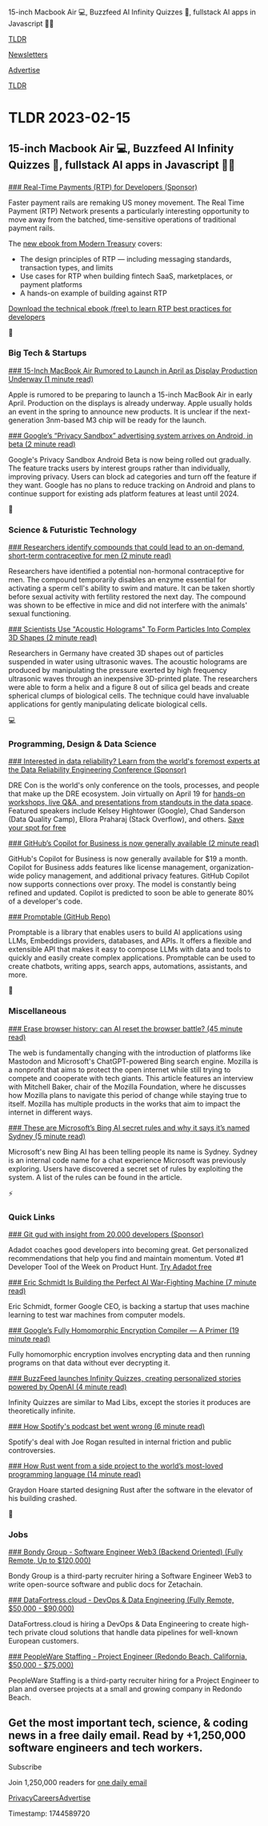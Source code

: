 15-inch Macbook Air 💻, Buzzfeed AI Infinity Quizzes 🤖, fullstack AI apps in Javascript 👨‍💻

[TLDR](/)

[Newsletters](/newsletters)

[Advertise](https://advertise.tldr.tech/)

[TLDR](/)

# TLDR 2023-02-15

## 15-inch Macbook Air 💻, Buzzfeed AI Infinity Quizzes 🤖, fullstack AI apps in Javascript 👨‍💻

### 

[### Real-Time Payments (RTP) for Developers (Sponsor)](https://www.moderntreasury.com/rtp-for-developers?utm_source=tldr?utm_medium=email?utm_campaign=tldr-2023-02-15)

Faster payment rails are remaking US money movement. The Real Time Payment (RTP) Network presents a particularly interesting opportunity to move away from the batched, time-sensitive operations of traditional payment rails.

The [new ebook from Modern Treasury](https://www.moderntreasury.com/rtp-for-developers?utm_source=tldr?utm_medium=email?utm_campaign=tldr-2023-02-15) covers:

* The design principles of RTP — including messaging standards, transaction types, and limits
* Use cases for RTP when building fintech SaaS, marketplaces, or payment platforms
* A hands-on example of building against RTP

[Download the technical ebook (free) to learn RTP best practices for developers](https://www.moderntreasury.com/rtp-for-developers?utm_source=tldr?utm_medium=email?utm_campaign=tldr-2023-02-15)

📱

### Big Tech & Startups

[### 15-Inch MacBook Air Rumored to Launch in April as Display Production Underway (1 minute read)](https://www.macrumors.com/2023/02/13/15-inch-macbook-air-display-production/?utm_source=tldrnewsletter)

Apple is rumored to be preparing to launch a 15-inch MacBook Air in early April. Production on the displays is already underway. Apple usually holds an event in the spring to announce new products. It is unclear if the next-generation 3nm-based M3 chip will be ready for the launch.

[### Google’s “Privacy Sandbox” advertising system arrives on Android, in beta (2 minute read)](https://arstechnica.com/gadgets/2023/02/googles-privacy-sandbox-advertising-system-arrives-on-android-in-beta/?comments=1&amp;comments-page=1?utm_source=tldrnewsletter)

Google's Privacy Sandbox Android Beta is now being rolled out gradually. The feature tracks users by interest groups rather than individually, improving privacy. Users can block ad categories and turn off the feature if they want. Google has no plans to reduce tracking on Android and plans to continue support for existing ads platform features at least until 2024.

🚀

### Science & Futuristic Technology

[### Researchers identify compounds that could lead to an on-demand, short-term contraceptive for men (2 minute read)](https://www.eurekalert.org/news-releases/979321??utm_source=tldrnewsletter)

Researchers have identified a potential non-hormonal contraceptive for men. The compound temporarily disables an enzyme essential for activating a sperm cell's ability to swim and mature. It can be taken shortly before sexual activity with fertility restored the next day. The compound was shown to be effective in mice and did not interfere with the animals' sexual functioning.

[### Scientists Use "Acoustic Holograms" To Form Particles Into Complex 3D Shapes (2 minute read)](https://futurism.com/the-byte/acoustic-holograms-form-3d-shapes?utm_source=tldrnewsletter)

Researchers in Germany have created 3D shapes out of particles suspended in water using ultrasonic waves. The acoustic holograms are produced by manipulating the pressure exerted by high frequency ultrasonic waves through an inexpensive 3D-printed plate. The researchers were able to form a helix and a figure 8 out of silica gel beads and create spherical clumps of biological cells. The technique could have invaluable applications for gently manipulating delicate biological cells.

💻

### Programming, Design & Data Science

[### Interested in data reliability? Learn from the world's foremost experts at the Data Reliability Engineering Conference (Sponsor)](https://drecon.org/?utm_campaign=DRECon%20-%20TLDR&amp;utm_source=TLDR&amp;utm_medium=Newsletter)

DRE Con is the world's only conference on the tools, processes, and people that make up the DRE ecosystem. Join virtually on April 19 for [hands-on workshops, live Q&A, and presentations from standouts in the data space](https://drecon.org/?utm_campaign=DRECon%20-%20TLDR&utm_source=TLDR&utm_medium=Newsletter). Featured speakers include Kelsey Hightower (Google), Chad Sanderson (Data Quality Camp), Ellora Praharaj (Stack Overflow), and others. [Save your spot for free](https://drecon.org/?utm_campaign=DRECon%20-%20TLDR&utm_source=TLDR&utm_medium=Newsletter)

[### GitHub’s Copilot for Business is now generally available (2 minute read)](https://techcrunch.com/2023/02/14/githubs-copilot-for-business-is-now-generally-available/?utm_source=tldrnewsletter)

GitHub's Copilot for Business is now generally available for $19 a month. Copilot for Business adds features like license management, organization-wide policy management, and additional privacy features. GitHub Copilot now supports connections over proxy. The model is constantly being refined and updated. Copilot is predicted to soon be able to generate 80% of a developer's code.

[### Promptable (GitHub Repo)](https://github.com/cfortuner/promptable?utm_source=tldrnewsletter)

Promptable is a library that enables users to build AI applications using LLMs, Embeddings providers, databases, and APIs. It offers a flexible and extensible API that makes it easy to compose LLMs with data and tools to quickly and easily create complex applications. Promptable can be used to create chatbots, writing apps, search apps, automations, assistants, and more.

🎁

### Miscellaneous

[### Erase browser history: can AI reset the browser battle? (45 minute read)](https://www.theverge.com/2023/2/14/23598344/mozilla-firefox-ceo-mitchell-baker-microsoft-edge-bing-google-apple-ai?utm_source=tldrnewsletter)

The web is fundamentally changing with the introduction of platforms like Mastodon and Microsoft's ChatGPT-powered Bing search engine. Mozilla is a nonprofit that aims to protect the open internet while still trying to compete and cooperate with tech giants. This article features an interview with Mitchell Baker, chair of the Mozilla Foundation, where he discusses how Mozilla plans to navigate this period of change while staying true to itself. Mozilla has multiple products in the works that aim to impact the internet in different ways.

[### These are Microsoft’s Bing AI secret rules and why it says it’s named Sydney (5 minute read)](https://www.theverge.com/23599441/microsoft-bing-ai-sydney-secret-rules?utm_source=tldrnewsletter)

Microsoft's new Bing AI has been telling people its name is Sydney. Sydney is an internal code name for a chat experience Microsoft was previously exploring. Users have discovered a secret set of rules by exploiting the system. A list of the rules can be found in the article.

⚡

### Quick Links

[### Git gud with insight from 20,000 developers (Sponsor)](https://adadot.com/index.html?utm_source=tldr&amp;utm_campaign=20230215)

Adadot coaches good developers into becoming great. Get personalized recommendations that help you find and maintain momentum. Voted #1 Developer Tool of the Week on Product Hunt. [Try Adadot free](https://adadot.com/index.html?utm_source=tldr&utm_campaign=20230215)

[### Eric Schmidt Is Building the Perfect AI War-Fighting Machine (7 minute read)](https://archive.ph/ve86J?utm_source=tldrnewsletter)

Eric Schmidt, former Google CEO, is backing a startup that uses machine learning to test war machines from computer models.

[### Google’s Fully Homomorphic Encryption Compiler — A Primer (19 minute read)](https://jeremykun.com/2023/02/13/googles-fully-homomorphic-encryption-compiler-a-primer/?utm_source=tldrnewsletter)

Fully homomorphic encryption involves encrypting data and then running programs on that data without ever decrypting it.

[### BuzzFeed launches Infinity Quizzes, creating personalized stories powered by OpenAI (4 minute read)](https://techcrunch.com/2023/02/14/buzzfeed-launches-infinity-quizzes-creating-personalized-stories-powered-by-openai/?utm_source=tldrnewsletter)

Infinity Quizzes are similar to Mad Libs, except the stories it produces are theoretically infinite.

[### How Spotify's podcast bet went wrong (6 minute read)](https://www.semafor.com/article/02/12/2023/how-spotifys-podcast-bet-went-wrong?utm_source=tldrnewsletter)

Spotify's deal with Joe Rogan resulted in internal friction and public controversies.

[### How Rust went from a side project to the world’s most-loved programming language (14 minute read)](https://archive.ph/Bc2Mr?utm_source=tldrnewsletter)

Graydon Hoare started designing Rust after the software in the elevator of his building crashed.

💼

### Jobs

[### Bondy Group - Software Engineer Web3 (Backend Oriented) (Fully Remote, Up to $120,000)](https://tldr.tech/jobs/software-engineer-web3-(backend-oriented)/295)

Bondy Group is a third-party recruiter hiring a Software Engineer Web3 to write open-source software and public docs for Zetachain.

[### DataFortress.cloud - DevOps & Data Engineering (Fully Remote, $50,000 - $90,000)](https://tldr.tech/jobs/devops-%26-data-engineering/300)

DataFortress.cloud is hiring a DevOps & Data Engineering to create high-tech private cloud solutions that handle data pipelines for well-known European customers.

[### PeopleWare Staffing - Project Engineer (Redondo Beach, California, $50,000 - $75,000)](https://tldr.tech/jobs/project-engineer/301)

PeopleWare Staffing is a third-party recruiter hiring for a Project Engineer to plan and oversee projects at a small and growing company in Redondo Beach.

## Get the most important tech, science, & coding news in a free daily email. Read by +1,250,000 software engineers and tech workers.

Subscribe

Join 1,250,000 readers for [one daily email](/api/latest/tech)

[Privacy](/privacy)[Careers](https://jobs.ashbyhq.com/tldr.tech)[Advertise](/tech/advertise)

Timestamp: 1744589720